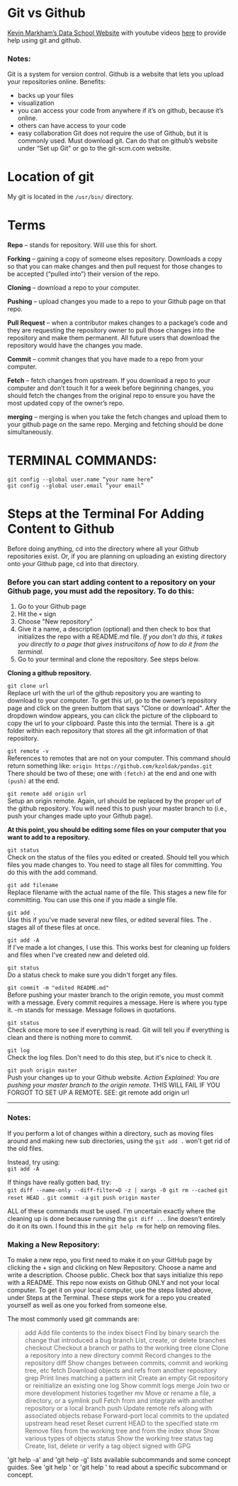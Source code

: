 # Git vs Github 
[Kevin Markham’s Data School Website](www.dataschool.io) with youtube videos [here](https://www.youtube.com/playlist?list=PL5-da3qGB5IBLMp7LtN8Nc3Efd4hJq0kD) to provide help using git and github.


### Notes:
Git is a system for version control. Github is a website that lets you upload your repositories online. 
Benefits:
-	backs up your files
-	visualization
-	you can access your code from anywhere if it’s on github, because it’s online. 
-	others can have access to your code
-	easy collaboration
Git does not require the use of Github, but it is commonly used. 
Must download git. Can do that on github’s website under “Set up Git” or go to the git-scm.com website. 


# Location of git
My git is located in the `/usr/bin/` directory. 


# Terms
__Repo__ – stands for repository. Will use this for short. 

__Forking__ – gaining a copy of someone elses repository. Downloads a copy so that you can make changes and then pull request for those changes to be accepted (“pulled into”) their version of the repo. 

__Cloning__ – download a repo to your computer. 

__Pushing__ – upload changes you made to a repo to your Github page on that repo. 

__Pull Request__ – when a contributor makes changes to a package’s code and they are requesting the repository owner to pull those changes into the repository and make them permanent. All future users that download the repository would have the changes you made. 

__Commit__ – commit changes that you have made to a repo from your computer.

__Fetch__ – fetch changes from upstream. If you download a repo to your computer and don’t touch it for a week before beginning changes, you should fetch the changes from the original repo to ensure you have the most updated copy of the owner’s repo.  

__merging__ – merging is when you take the fetch changes and upload them to your github page on the same repo. Merging and fetching should be done simultaneously. 



# TERMINAL COMMANDS:
	git config --global user.name “your name here”
	git config --global user.email “your email”


# Steps at the Terminal For Adding Content to Github
Before doing anything, cd into the directory where all your Github repositories exist. Or, if you are planning on uploading an existing directory onto your Github page, cd into that directory. 

### Before you can start adding content to a repository on your Github page, you must add the repository. To do this:
1. Go to your Github page
2. Hit the `+` sign 
3. Choose "New repository"
4. Give it a name, a description (optional) and then check to box that initializes the repo with a README.md file. *If you don't do this, it takes you directly to a page that gives instrucitons of how to do it from the terminal.*
5. Go to your terminal and clone the repository. See steps below. 


__Cloning a github repository.__

`git clone url` </br>
Replace url with the url of the github repository you are wanting to download to your computer. To get this url, go to the owner’s repository page and click on the green buttom that says "Clone or download". After the dropdown window appears, you can click the picture of the clipboard to copy the url to your clipboard. Paste this into the termial. There is a .git folder within each repository that stores all the git information of that repository. 

`git remote -v` </br>
References to remotes that are not on your computer. 
This command should return something like: `origin https://github.com/kzoldak/pandas.git`
There should be two of these; one with `(fetch)` at the end and one with `(push)` at the end. 


`git remote add origin url` </br>
Setup an origin remote. Again, url should be replaced by the proper url of the github repository. You will need this to push your master branch to (i.e., push your changes made upto your Github page). 


__At this point, you should be editing some files on your computer that you want to add to a repository.__


`git status` </br>
Check on the status of the files you edited or created. Should tell you which files you made changes to. You need to stage all files for committing. You do this with the add command. 

`git add filename` </br>
Replace filename with the actual name of the file. This stages a new file for committing. You can use this one if you made a single file.

`git add .` </br>
Use this if you've made several new files, or edited several files. The . stages all of these files at once. 

`git add -A` </br>
If I've made a lot changes, I use this. This works best for cleaning up folders and files when I've created new and deleted old. 

`git status` </br>
Do a status check to make sure you didn't forget any files. 

`git commit -m "edited README.md"` </br>
Before pushing your master branch to the origin remote, you must commit with a message. Every commit requires a message. Here is where you type it. -m stands for message. Message follows in quotations. 

`git status` </br>
Check once more to see if everything is read. Git will tell you if everything is clean and there is nothing more to commit.
	
`git log` </br>
	Check the log files. Don't need to do this step, but it's nice to check it. 

`git push origin master` </br>
Push your changes up to your Github website. 
*Action Explained: You are pushing your master branch to the origin remote.*
THIS WILL FAIL IF YOU FORGOT TO SET UP A REMOTE. 
SEE:  git remote add origin url

---

### Notes:
If you perform a lot of changes within a directory, such as moving files around and making new sub directories, using the  `git add .`  won't get rid of the old files. 

Instead, try using: </br>
`git add -A`

If things have really gotten bad, try: </br>
`git diff --name-only --diff-filter=D -z | xargs -0 git rm --cached`
`git reset HEAD .`
`git commit -a`
`git push origin master`

ALL of these commands must be used. I'm uncertain exactly where the cleaning up is done because running the `git diff ...` line doesn't entirely do it on its own. I found this in the `git help rm` for help on removing files. 


	
### Making a New Repository:
To make a new repo, you first need to make it on your GitHub page by clicking the + sign and clicking on New Repository. Choose a name and write a description. Choose public. 
Check box that says initialize this repo with a README. This repo now exists on Github ONLY and not your local computer. To get it on your local computer, use the steps listed above, under Steps at the Terminal. These steps work for a repo you created yourself as well as one you forked from someone else. 



The most commonly used git commands are:

>   add        Add file contents to the index
>   bisect     Find by binary search the change that introduced a bug
>   branch     List, create, or delete branches
>   checkout   Checkout a branch or paths to the working tree
   clone      Clone a repository into a new directory
   commit     Record changes to the repository
   diff       Show changes between commits, commit and working tree, etc
   fetch      Download objects and refs from another repository
   grep       Print lines matching a pattern
   init       Create an empty Git repository or reinitialize an existing one
   log        Show commit logs
   merge      Join two or more development histories together
   mv         Move or rename a file, a directory, or a symlink
   pull       Fetch from and integrate with another repository or a local branch
   push       Update remote refs along with associated objects
   rebase     Forward-port local commits to the updated upstream head
   reset      Reset current HEAD to the specified state
   rm         Remove files from the working tree and from the index
   show       Show various types of objects
   status     Show the working tree status
   tag        Create, list, delete or verify a tag object signed with GPG

'git help -a' and 'git help -g' lists available subcommands and some
concept guides. See 'git help <command>' or 'git help <concept>'
to read about a specific subcommand or concept.

